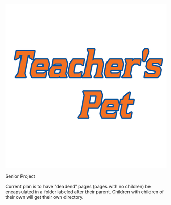 <p align="center">
  <img src="TeachersPet/Resources/Images/TeachersPetLogo.png" alt="Teacher's Pet Logo" width="512" height="512"/>
</p>

Senior Project


Current plan is to have "deadend" pages (pages with no children) be encapsulated in a folder labeled after their parent. Children with children of their own will get their own directory.
